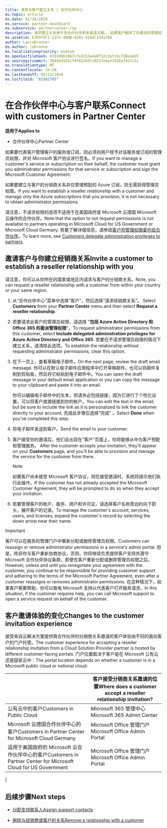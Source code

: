 ```yaml
---
title: 请求与客户建立关系 | 合作伙伴中心
ms.topic: article
ms.date: 01/28/2020
ms.service: partner-dashboard
ms.subservice: partnercenter-csp
description: 请求建立关系用于多合作伙伴和多渠道方案。 如果客户删除了你委派的管理权限，并且你需要恢复它们才可以提供预配或支持，请求建立关系也十分有用。
ms.assetid: E3D979C1-2253-408B-82B1-4104C1341704
author: LauraBrenner
ms.author: labrenne
ms.localizationpriority: medium
ms.openlocfilehash: 8fd3d9b2067c7e9253a4a0f32c3afcbc7d0eadd5
ms.sourcegitcommit: 3849d49261f4f652bd7c0537ebe31558af427c5c
ms.translationtype: MT
ms.contentlocale: zh-CN
ms.lasthandoff: 05/13/2020
ms.locfileid: "83362705"
---
```

# <a name="connect-with-customers-in-partner-center"></a><span data-ttu-id="f202b-104">在合作伙伴中心与客户联系</span><span class="sxs-lookup"><span data-stu-id="f202b-104">Connect with customers in Partner Center</span></span>

<span data-ttu-id="f202b-105">**适用于**</span><span class="sxs-lookup"><span data-stu-id="f202b-105">**Applies to**</span></span>

-  <span data-ttu-id="f202b-106">合作伙伴中心</span><span class="sxs-lookup"><span data-stu-id="f202b-106">Partner Center</span></span>

<span data-ttu-id="f202b-107">如果要代表客户管理客户的服务或订阅，则必须向用户授予对该服务或订阅的管理员权限，并对 Microsoft 客户协议进行签名。</span><span class="sxs-lookup"><span data-stu-id="f202b-107">If you want to manage a customer's service or subscription on their behalf, the customer must grant you administrator permissions for that service or subscription and sign the Microsoft Customer Agreement.</span></span>

<span data-ttu-id="f202b-108">如果要建立与客户的分销商关系并仅管理预配的 Azure 订阅，则无需获得管理员权限。</span><span class="sxs-lookup"><span data-stu-id="f202b-108">If you want to establish a reseller relationship with a customer and manage only the Azure subscriptions that you provision, it is not necessary to obtain administrator permissions.</span></span>

<span data-ttu-id="f202b-109">请注意，不请求权限的选项不适用于在美国政府或 Microsoft 云德国 Microsoft 云操作的合作伙伴。</span><span class="sxs-lookup"><span data-stu-id="f202b-109">Note that the option to not request permissions is not available to partners operating in Microsoft Cloud for US Government or Microsoft Cloud Germany.</span></span> <span data-ttu-id="f202b-110">若要了解详细信息，请参阅[客户将管理权限委托给合作伙伴](https://docs.microsoft.com/partner-center/customers_revoke_admin_privileges)。</span><span class="sxs-lookup"><span data-stu-id="f202b-110">To learn more, see [Customers delegate administration privileges to partners](https://docs.microsoft.com/partner-center/customers_revoke_admin_privileges).</span></span>

## <a name="invite-a-customer-to-establish-a-reseller-relationship-with-you"></a><span data-ttu-id="f202b-111">邀请客户与你建立经销商关系</span><span class="sxs-lookup"><span data-stu-id="f202b-111">Invite a customer to establish a reseller relationship with you</span></span>

<span data-ttu-id="f202b-112">请注意，你可以从你所在的国家或地区内请求与客户的分销商关系。</span><span class="sxs-lookup"><span data-stu-id="f202b-112">Note, you can request a reseller relationship with a customer from within your country or your same region.</span></span>

1. <span data-ttu-id="f202b-113">从“合作伙伴中心”菜单中选择“客户”，然后选择“请求经销商关系”。   </span><span class="sxs-lookup"><span data-stu-id="f202b-113">Select **Customers** from your **Partner Center** menu and then select **Request a reseller relationship**.</span></span>

2. <span data-ttu-id="f202b-114">若要请求此客户的管理员权限，请选择 "**包括 Azure Active Directory 和 Office 365 的委派管理权限**"。</span><span class="sxs-lookup"><span data-stu-id="f202b-114">To request administrator permissions from this customer, select **Include delegated administration privileges for Azure Active Directory and Office 365**.</span></span> <span data-ttu-id="f202b-115">若要在不请求管理员权限的情况下建立关系，请清除此选项。</span><span class="sxs-lookup"><span data-stu-id="f202b-115">To establish the relationship without requesting administrator permissions, clear this option.</span></span>

3. <span data-ttu-id="f202b-116">在下一页上，查看草稿电子邮件。</span><span class="sxs-lookup"><span data-stu-id="f202b-116">On the next page, review the draft email message.</span></span> <span data-ttu-id="f202b-117">你可以在默认电子邮件应用程序中打开草稿邮件，也可以将邮件复制到剪贴板，然后将它粘贴到电子邮件中。</span><span class="sxs-lookup"><span data-stu-id="f202b-117">You can open the draft message in your default email application or you can copy the message to your clipboard and paste it into an email.</span></span>

   <span data-ttu-id="f202b-118">你可以编辑电子邮件中的文本，但请务必包括链接，因为它进行了个性化设置，可以将客户直接链接到你的帐户。</span><span class="sxs-lookup"><span data-stu-id="f202b-118">You can edit the text in the email, but be sure to include the link as it is personalized to link the customer directly to your account.</span></span> <span data-ttu-id="f202b-119">完成此步骤后选择“完成”  。</span><span class="sxs-lookup"><span data-stu-id="f202b-119">Select **Done** when you've completed this step.</span></span>

4. <span data-ttu-id="f202b-120">将电子邮件发送到客户。</span><span class="sxs-lookup"><span data-stu-id="f202b-120">Send the email to your customer.</span></span>

5. <span data-ttu-id="f202b-121">客户接受你的邀请后，他们会出现在“客户”页面上，你将能够从中为客户预配和管理服务。 </span><span class="sxs-lookup"><span data-stu-id="f202b-121">After the customer accepts your invitation, they'll appear on your **Customers** page, and you'll be able to provision and manage the service for the customer from there.</span></span>

   > [!NOTE]
   > <span data-ttu-id="f202b-122">如果客户尚未接受 Microsoft 客户协议，则在接受邀请时，系统将提示他们执行此操作。</span><span class="sxs-lookup"><span data-stu-id="f202b-122">If the customer has not already accepted the Microsoft Customer Agreement, they will be prompted to do so when they accept your invitation.</span></span> 

6. <span data-ttu-id="f202b-123">若要管理客户的帐户、服务、用户和许可证，请选择客户名称旁边的向下箭头，展开客户的记录。</span><span class="sxs-lookup"><span data-stu-id="f202b-123">To manage the customer's account, services, users, and licenses, expand the customer's record by selecting the down arrow near their name.</span></span>

> [!IMPORTANT]  
> <span data-ttu-id="f202b-124">客户可以在服务的管理门户中重新分配或删除管理员权限。</span><span class="sxs-lookup"><span data-stu-id="f202b-124">Customers can reassign or remove administrator permissions in a service's admin portal.</span></span> <span data-ttu-id="f202b-125">但是，除非你与客户重新协商协议，否则，你将继续负责提供客户支持并遵守 Microsoft 合作伙伴协议条款，即使在客户重新分配或删除管理员权限之后。</span><span class="sxs-lookup"><span data-stu-id="f202b-125">However, unless and until you renegotiate your agreement with the customer, you continue to be responsible for providing customer support and adhering to the terms of the Microsoft Partner Agreement, even after a customer reassigns or removes administrator permissions.</span></span> <span data-ttu-id="f202b-126">在这种情况下，如果客户需要帮助，你可以致电 Microsoft 支持以代表客户打开服务请求。</span><span class="sxs-lookup"><span data-stu-id="f202b-126">In this situation, if the customer requires help, you can call Microsoft support to open a service request on behalf of the customer.</span></span>

## <a name="changes-to-the-customer-invitation-experience"></a><span data-ttu-id="f202b-127">客户邀请体验的变化</span><span class="sxs-lookup"><span data-stu-id="f202b-127">Changes to the customer invitation experience</span></span>

<span data-ttu-id="f202b-128">接受来自云解决方案提供商合作伙伴的分销商关系邀请的客户体验由不同的面向客户的门户托管。</span><span class="sxs-lookup"><span data-stu-id="f202b-128">The customer experience for accepting a reseller relationship invitation from a Cloud Solution Provider partner is hosted by different customer-facing portals.</span></span> <span data-ttu-id="f202b-129">门户位置取决于客户是在 Microsoft 公有云还是国家云中：</span><span class="sxs-lookup"><span data-stu-id="f202b-129">The portal location depends on whether a customer is in a Microsoft public cloud or national cloud:</span></span>

|  | <span data-ttu-id="f202b-130">客户接受分销商关系邀请的位置</span><span class="sxs-lookup"><span data-stu-id="f202b-130">Where does a customer accept a reseller relationship invitation?</span></span> |
|---------|---------
| <span data-ttu-id="f202b-131">公有云中的客户</span><span class="sxs-lookup"><span data-stu-id="f202b-131">Customers in Public Cloud</span></span> | <span data-ttu-id="f202b-132">Microsoft 365 管理中心</span><span class="sxs-lookup"><span data-stu-id="f202b-132">Microsoft 365 Admin Center</span></span> |
| <span data-ttu-id="f202b-133">Microsoft 云德国合作伙伴中心的客户</span><span class="sxs-lookup"><span data-stu-id="f202b-133">Customers in Partner Center for Microsoft Cloud Germany</span></span> | <span data-ttu-id="f202b-134">Microsoft Office 管理门户</span><span class="sxs-lookup"><span data-stu-id="f202b-134">Microsoft Office Admin Portal</span></span> |
| <span data-ttu-id="f202b-135">适用于美国政府的 Microsoft 云合作伙伴中心的客户</span><span class="sxs-lookup"><span data-stu-id="f202b-135">Customers in Partner Center for Microsoft Cloud for US Government</span></span> | <span data-ttu-id="f202b-136">Microsoft Office 管理门户</span><span class="sxs-lookup"><span data-stu-id="f202b-136">Microsoft Office Admin Portal</span></span> |
|

## <a name="next-steps"></a><span data-ttu-id="f202b-137">后续步骤</span><span class="sxs-lookup"><span data-stu-id="f202b-137">Next steps</span></span>

- [<span data-ttu-id="f202b-138">分配支持联系人</span><span class="sxs-lookup"><span data-stu-id="f202b-138">Assign support contacts</span></span>](assign-support-contacts.md)

- [<span data-ttu-id="f202b-139">删除与经销商或客户的关系</span><span class="sxs-lookup"><span data-stu-id="f202b-139">Remove a relationship with a customer</span></span>](remove-a-relationship.md)
